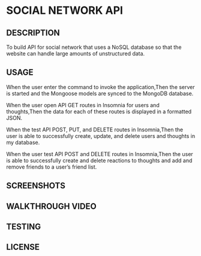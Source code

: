 # SOCIAL NETWORK API

## DESCRIPTION

 To build API for social network that uses a NoSQL database
so that the website can handle large amounts of unstructured data.

## USAGE

When the user enter the command to invoke the application,Then the server is started and the Mongoose models are synced to the MongoDB database.

When the user open API GET routes in Insomnia for users and thoughts,Then the data for each of these routes is displayed in a formatted JSON.

When the test API POST, PUT, and DELETE routes in Insomnia,Then the user is able to successfully create, update, and delete users and thoughts in my database.

When the user test API POST and DELETE routes in Insomnia,Then the user is able to successfully create and delete reactions to thoughts and add and remove friends to a user’s friend list.


## SCREENSHOTS


## WALKTHROUGH VIDEO


## TESTING


## LICENSE


